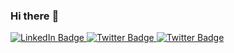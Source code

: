 ### Hi there :wave: 

<div id="badges">
  <a href="https://www.linkedin.com/in/michaelbressler/">
    <img src="https://img.shields.io/badge/Linkedin-blue?style=for-the-badge&logo=linkedin&logoColor=white" alt="LinkedIn Badge"/>
  </a>
  <a href="https://twitter.com/mibressler">
    <img src="https://img.shields.io/badge/Twitter-blue?style=for-the-badge&logo=twitter&logoColor=white" alt="Twitter Badge"/>
  </a>
  <a href="https://twitter.com/mibressler">
    <img src="https://img.shields.io/badge/addendum.blog-blue?style=for-the-badge&logo=medium&logoColor=white" alt="Twitter Badge"/>
  </a>
</div>


